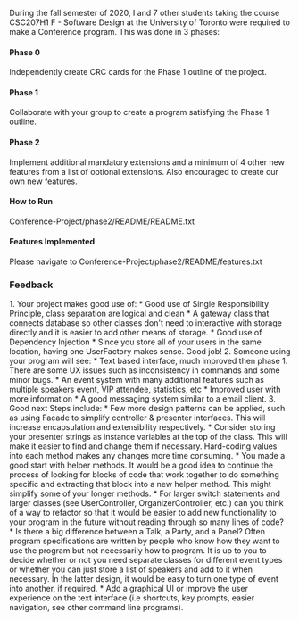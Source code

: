 During the fall semester of 2020, I and 7 other students taking the course CSC207H1 F - Software Design at the University of Toronto were required to 
make a Conference program. This was done in 3 phases:

<h4>Phase 0</h4>
Independently create CRC cards for the Phase 1 outline of the project.

<h4>Phase 1</h4>
Collaborate with your group to create a program satisfying the Phase 1 outline.

<h4>Phase 2</h4>
Implement additional mandatory extensions and a minimum of 4 other new features from a list of optional extensions. Also encouraged to create our own new features.

<h4>How to Run</h4>
Conference-Project/phase2/README/README.txt

<h4>Features Implemented</h4>
Please navigate to Conference-Project/phase2/README/features.txt

<h3>Feedback</h3>
1. Your project makes good use of:
* Good use of Single Responsibility Principle, class separation are logical and clean
* A gateway class that connects database so other classes don't need to interactive with storage directly and it is easier to add other means of storage.
* Good use of Dependency Injection
* Since you store all of your users in the same location, having one UserFactory makes sense. Good job!
2. Someone using your program will see:
* Text based interface, much improved then phase 1. There are some UX issues such as inconsistency in commands and some minor bugs.
* An event system with many additional features such as multiple speakers event, VIP attendee, statistics, etc
* Improved user with more information
* A good messaging system similar to a email client.
3. Good next Steps include:
* Few more design patterns can be applied, such as using Facade to simplify controller & presenter interfaces. This will increase encapsulation and extensibility respectively.
* Consider storing your presenter strings as instance variables at the top of the class. This will make it easier to find and change them if necessary. Hard-coding values into each method makes any changes more time consuming.
* You made a good start with helper methods. It would be a good idea to continue the process of looking for blocks of code that work together to do something specific and extracting that block into a new helper method. This might simplify some of your longer methods.
* For larger switch statements and larger classes (see UserController, OrganizerController, etc.) can you think of a way to refactor so that it would be easier to add new functionality to your program in the future without reading through so many lines of code?
* Is there a big difference between a Talk, a Party, and a Panel? Often program specifications are written by people who know how they want to use the program but not necessarily how to program. It is up to you to decide whether or not you need separate classes for different event types or whether you can just store a list of speakers and add to it when necessary. In the latter design, it would be easy to turn one type of event into another, if required.
* Add a graphical UI or improve the user experience on the text interface (i.e shortcuts, key prompts, easier navigation, see other command line programs).

